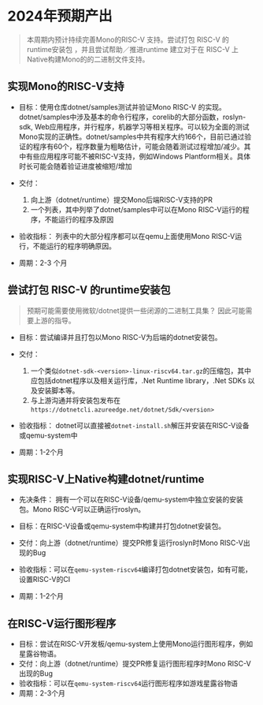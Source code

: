 # 2024年预期产出

> 本周期内预计持续完善Mono的RISC-V 支持。尝试打包 RISC-V 的 runtime安装包 ，并且尝试帮助／推进runtime 建立对于在 RISC-V 上Native构建Mono的的二进制文件支持。

## 实现Mono的RISC-V支持
 - 目标：使用仓库dotnet/samples测试并验证Mono RISC-V 的实现。dotnet/samples中涉及基本的命令行程序，corelib的大部分函数，roslyn-sdk, Web应用程序，并行程序，机器学习等相关程序。可以较为全面的测试Mono实现的正确性。dotnet/samples中共有程序大约166个，目前已通过验证的程序有60个，程序数量为粗略估计，可能会随着测试过程增加/减少。其中有些应用程序可能不被RISC-V支持，例如Windows Plantform相关。具体时长可能会随着验证进度被缩短/增加

 - 交付：
   1. 向上游（dotnet/runtime）提交Mono后端RISC-V支持的PR 
   2. 一个列表，其中列举了dotnet/samples中可以在Mono RISC-V运行的程序，不能运行的程序及原因

 - 验收指标： 列表中的大部分程序都可以在qemu上面使用Mono RISC-V运行，不能运行的程序明确原因。
 - 周期：2-3 个月

## 尝试打包 RISC-V 的runtime安装包
 > 预期可能需要使用微软/dotnet提供一些闭源的二进制工具集？ 因此可能需要上游的指导。
 - 目标：尝试编译并且打包以Mono RISC-V为后端的dotnet安装包。

 - 交付：
   1. 一个类似`dotnet-sdk-<version>-linux-riscv64.tar.gz`的压缩包，其中应包括dotnet程序以及相关运行库，.Net Runtime library，.Net SDKs 以及安装脚本等。
   2. 与上游沟通并将安装包发布在`https://dotnetcli.azureedge.net/dotnet/Sdk/<version>`

 - 验收指标： dotnet可以直接被`dotnet-install.sh`解压并安装在RISC-V设备或qemu-system中
 - 周期：1-2个月

## 实现RISC-V上Native构建dotnet/runtime
 - 先决条件： 拥有一个可以在RISC-V设备/qemu-system中独立安装的安装包。Mono RISC-V可以正确运行roslyn。

 - 目标：在RISC-V设备或qemu-system中构建并打包dotnet安装包。

 - 交付：向上游（dotnet/runtime）提交PR修复运行roslyn时Mono RISC-V出现的Bug
 - 验收指标：可以在`qemu-system-riscv64`编译打包dotnet安装包，如有可能，设置RISC-V的CI
 - 周期：1-2个月

## 在RISC-V运行图形程序
 - 目标：尝试在RISC-V开发板/qemu-system上使用Mono运行图形程序，例如星露谷物语。
 - 交付：向上游（dotnet/runtime）提交PR修复运行图形程序时Mono RISC-V出现的Bug
 - 验收指标：可以在`qemu-system-riscv64`运行图形程序如游戏星露谷物语
 - 周期：2-3个月
